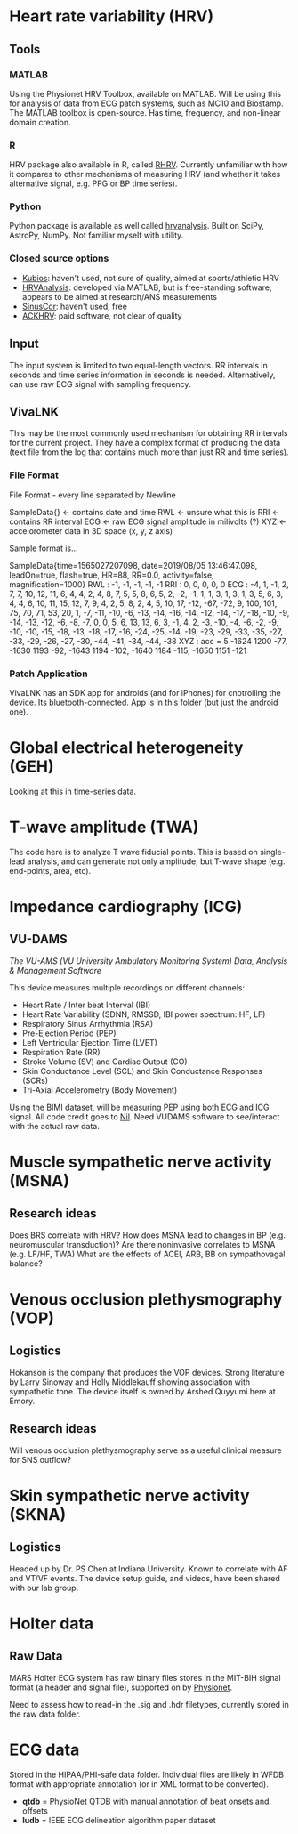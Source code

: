 # Heart rate variability (HRV)

## Tools
### MATLAB

Using the Physionet HRV Toolbox, available on MATLAB. Will be using this for analysis of data from ECG patch systems, such as MC10 and Biostamp. The MATLAB toolbox is open-source. Has time, frequency, and non-linear domain creation.

### R

HRV package also available in R, called [RHRV](http://rhrv.r-forge.r-project.org/). Currently unfamiliar with how it compares to other mechanisms of measuring HRV (and whether it takes alternative signal, e.g. PPG or BP time series).

### Python

Python package is available as well called [hrvanalysis](https://pypi.org/project/hrv-analysis/). Built on SciPy, AstroPy, NumPy. Not familiar myself with utility.

### Closed source options

- [Kubios](https://www.kubios.com/): haven't used, not sure of quality, aimed at sports/athletic HRV
- [HRVAnalysis](https://anslabtools.univ-st-etienne.fr/en/index.html): developed via MATLAB, but is free-standing software, appears to be aimed at research/ANS measurements
- [SinusCor](http://rhenanbartels.github.io/SinusCor/): haven't used, free
- [ACKHRV](https://www.biopac.com/product/heart-rate-variability-analysis-software/): paid software, not clear of quality

## Input

The input system is limited to two equal-length vectors. RR intervals in seconds and time series information in seconds is needed. Alternatively, can use raw ECG signal with sampling frequency.

## VivaLNK

This may be the most commonly used mechanism for obtaining RR intervals for the current project. They have a complex format of producing the data (text file from the log that contains much more than just RR and time series).

### File Format

File Format - every line separated by Newline

  SampleData{} <- contains date and time
  RWL <- unsure what this is
  RRI <- contains RR interval
  ECG <- raw ECG signal amplitude in milivolts (?)
  XYZ <- accelorometer data in 3D space (x, y, z axis)

Sample format is...

  SampleData{time=1565027207098, date=2019/08/05 13:46:47.098, leadOn=true, flash=true, HR=88, RR=0.0, activity=false, magnification=1000}
  RWL : -1, -1, -1, -1, -1
  RRI : 0, 0, 0, 0, 0
  ECG : -4, 1, -1, 2, 7, 7, 10, 12, 11, 6, 4, 4, 2, 4, 8, 7, 5, 5, 8, 6, 5, 2, -2, -1, 1, 1, 3, 1, 3, 1, 3, 5, 6, 3, 4, 4, 6, 10, 11, 15, 12, 7, 9, 4, 2, 5, 8, 2, 4, 5, 10, 17, -12, -67, -72, 9, 100, 101, 75, 70, 71, 53, 20, 1, -7, -11, -10, -6, -13, -14, -16, -14, -12, -14, -17, -18, -10, -9, -14, -13, -12, -6, -8, -7, 0, 0, 5, 6, 13, 13, 6, 3, -1, 4, 2, -3, -10, -4, -6, -2, -9, -10, -10, -15, -18, -13, -18, -17, -16, -24, -25, -14, -19, -23, -29, -33, -35, -27, -33, -29, -26, -27, -30, -44, -41, -34, -44, -38
  XYZ : acc = 5
  -1624 1200 -77, -1630 1193 -92, -1643 1194 -102, -1640 1184 -115, -1650 1151 -121

### Patch Application

VivaLNK has an SDK app for androids (and for iPhones) for cnotrolling the device. Its bluetooth-connected. App is in this folder (but just the android one).

# Global electrical heterogeneity (GEH)

Looking at this in time-series data. 

# T-wave amplitude (TWA)

The code here is to analyze T wave fiducial points. This is based on single-lead analysis, and can generate not only amplitude, but T-wave shape (e.g. end-points, area, etc).

# Impedance cardiography (ICG)
## VU-DAMS

_The VU-AMS (VU University Ambulatory Monitoring System) Data, Analysis & Management Software_

This device measures multiple recordings on different channels:

- Heart Rate / Inter beat Interval (IBI)
- Heart Rate Variability (SDNN, RMSSD, IBI power spectrum: HF, LF)
- Respiratory Sinus Arrhythmia (RSA)
- Pre-Ejection Period (PEP)
- Left Ventricular Ejection Time (LVET)
- Respiration Rate (RR)
- Stroke Volume (SV) and Cardiac Output (CO)
- Skin Conductance Level (SCL) and Skin Conductance Responses (SCRs)
- Tri-Axial Accelerometry (Body Movement)

Using the BIMI dataset, will be measuring PEP using both ECG and ICG signal. All code credit goes to [Nil](https://www.nzgurel.com/). Need VUDAMS software to see/interact with the actual raw data. 


# Muscle sympathetic nerve activity (MSNA)

## Research ideas

Does BRS correlate with HRV?
How does MSNA lead to changes in BP (e.g. neuromuscular transduction)?
Are there noninvasive correlates to MSNA (e.g. LF/HF, TWA)
What are the effects of ACEI, ARB, BB on sympathovagal balance?

# Venous occlusion plethysmography (VOP)

## Logistics

Hokanson is the company that produces the VOP devices. Strong literature by Larry Sinoway and Holly Middlekauff showing association with sympathetic tone. The device itself is owned by Arshed Quyyumi here at Emory.

## Research ideas

Will venous occlusion plethysmography serve as a useful clinical measure for SNS outflow?

# Skin sympathetic nerve activity (SKNA)

## Logistics

Headed up by Dr. PS Chen at Indiana University. Known to correlate with AF and VT/VF events. The device setup guide, and videos, have been shared with our lab group.

# Holter data

## Raw Data

MARS Holter ECG system has raw binary files stores in the MIT-BIH signal format (a header and signal file), supported on by [Physionet](http://physionet.org). 

Need to assess how to read-in the .sig and .hdr filetypes, currently stored in the raw data folder.


# ECG data

Stored in the HIPAA/PHI-safe data folder. Individual files are likely in WFDB format with appropriate annotation (or in XML format to be converted).

- **qtdb** = PhysioNet QTDB with manual annotation of beat onsets and offsets
- **ludb** = IEEE ECG delineation algorithm paper dataset

